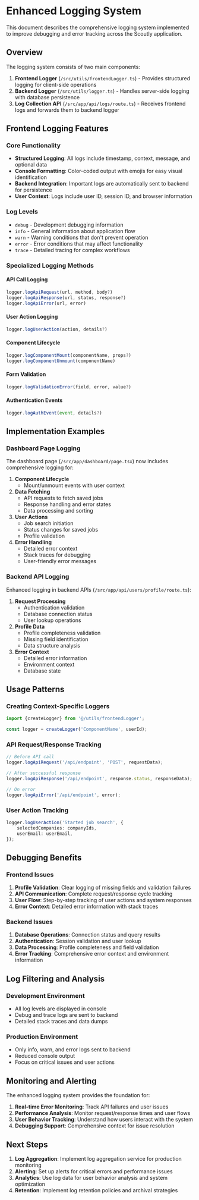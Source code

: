# Enhanced Logging System

This document describes the comprehensive logging system implemented to improve debugging and error tracking across the Scoutly application.

## Overview

The logging system consists of two main components:

1. **Frontend Logger** (`/src/utils/frontendLogger.ts`) - Provides structured logging for client-side operations
2. **Backend Logger** (`/src/utils/logger.ts`) - Handles server-side logging with database persistence
3. **Log Collection API** (`/src/app/api/logs/route.ts`) - Receives frontend logs and forwards them to backend logger

## Frontend Logging Features

### Core Functionality

- **Structured Logging**: All logs include timestamp, context, message, and optional data
- **Console Formatting**: Color-coded output with emojis for easy visual identification
- **Backend Integration**: Important logs are automatically sent to backend for persistence
- **User Context**: Logs include user ID, session ID, and browser information

### Log Levels

- `debug` - Development debugging information
- `info` - General information about application flow
- `warn` - Warning conditions that don't prevent operation
- `error` - Error conditions that may affect functionality
- `trace` - Detailed tracing for complex workflows

### Specialized Logging Methods

#### API Call Logging

```typescript
logger.logApiRequest(url, method, body?)
logger.logApiResponse(url, status, response?)
logger.logApiError(url, error)
```

#### User Action Logging

```typescript
logger.logUserAction(action, details?)
```

#### Component Lifecycle

```typescript
logger.logComponentMount(componentName, props?)
logger.logComponentUnmount(componentName)
```

#### Form Validation

```typescript
logger.logValidationError(field, error, value?)
```

#### Authentication Events

```typescript
logger.logAuthEvent(event, details?)
```

## Implementation Examples

### Dashboard Page Logging

The dashboard page (`/src/app/dashboard/page.tsx`) now includes comprehensive logging for:

1. **Component Lifecycle**
   - Mount/unmount events with user context
2. **Data Fetching**
   - API requests to fetch saved jobs
   - Response handling and error states
   - Data processing and sorting
3. **User Actions**
   - Job search initiation
   - Status changes for saved jobs
   - Profile validation
4. **Error Handling**
   - Detailed error context
   - Stack traces for debugging
   - User-friendly error messages

### Backend API Logging

Enhanced logging in backend APIs (`/src/app/api/users/profile/route.ts`):

1. **Request Processing**
   - Authentication validation
   - Database connection status
   - User lookup operations
2. **Profile Data**
   - Profile completeness validation
   - Missing field identification
   - Data structure analysis
3. **Error Context**
   - Detailed error information
   - Environment context
   - Database state

## Usage Patterns

### Creating Context-Specific Loggers

```typescript
import {createLogger} from '@/utils/frontendLogger';

const logger = createLogger('ComponentName', userId);
```

### API Request/Response Tracking

```typescript
// Before API call
logger.logApiRequest('/api/endpoint', 'POST', requestData);

// After successful response
logger.logApiResponse('/api/endpoint', response.status, responseData);

// On error
logger.logApiError('/api/endpoint', error);
```

### User Action Tracking

```typescript
logger.logUserAction('Started job search', {
	selectedCompanies: companyIds,
	userEmail: userEmail,
});
```

## Debugging Benefits

### Frontend Issues

1. **Profile Validation**: Clear logging of missing fields and validation failures
2. **API Communication**: Complete request/response cycle tracking
3. **User Flow**: Step-by-step tracking of user actions and system responses
4. **Error Context**: Detailed error information with stack traces

### Backend Issues

1. **Database Operations**: Connection status and query results
2. **Authentication**: Session validation and user lookup
3. **Data Processing**: Profile completeness and field validation
4. **Error Tracking**: Comprehensive error context and environment information

## Log Filtering and Analysis

### Development Environment

- All log levels are displayed in console
- Debug and trace logs are sent to backend
- Detailed stack traces and data dumps

### Production Environment

- Only info, warn, and error logs sent to backend
- Reduced console output
- Focus on critical issues and user actions

## Monitoring and Alerting

The enhanced logging system provides the foundation for:

1. **Real-time Error Monitoring**: Track API failures and user issues
2. **Performance Analysis**: Monitor request/response times and user flows
3. **User Behavior Tracking**: Understand how users interact with the system
4. **Debugging Support**: Comprehensive context for issue resolution

## Next Steps

1. **Log Aggregation**: Implement log aggregation service for production monitoring
2. **Alerting**: Set up alerts for critical errors and performance issues
3. **Analytics**: Use log data for user behavior analysis and system optimization
4. **Retention**: Implement log retention policies and archival strategies
